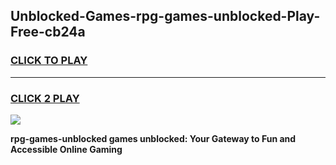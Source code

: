
## Unblocked-Games-rpg-games-unblocked-Play-Free-cb24a
<h3>
<a href="https://premium76.site?title=rpg-games-unblocked&ref=21A">CLICK TO PLAY</a></h3>
<hr>

<h3>
<a href="https://premium76.site?title=rpg-games-unblocked&ref=21A">CLICK 2 PLAY</a>
  
</h3>

<a href="https://premium76.site?title=rpg-games-unblocked&ref=21A"><img src="https://clearcache.store/games.png"></a>


**rpg-games-unblocked games unblocked: Your Gateway to Fun and Accessible Online Gaming**
